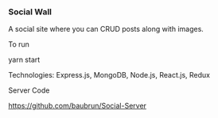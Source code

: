 ### Social Wall

A social site where you can CRUD posts along with images.
&nbsp;

To run
&nbsp;

yarn start
&nbsp;


Technologies: Express.js, MongoDB, Node.js, React.js, Redux
&nbsp;

Server Code
&nbsp;

https://github.com/baubrun/Social-Server


